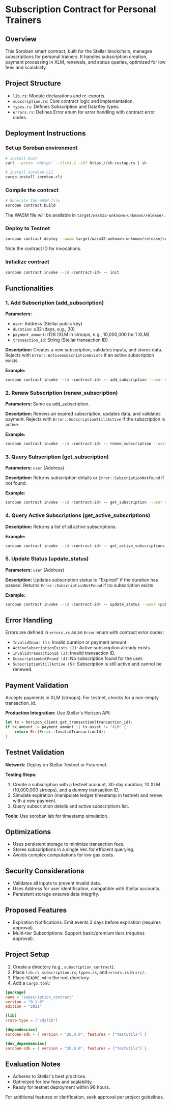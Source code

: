 # Subscription Contract for Personal Trainers

## Overview

This Soroban smart contract, built for the Stellar blockchain, manages subscriptions for personal trainers. It handles subscription creation, payment processing in XLM, renewals, and status queries, optimized for low fees and scalability.

## Project Structure

- `lib.rs`: Module declarations and re-exports.
- `subscription.rs`: Core contract logic and implementation.
- `types.rs`: Defines Subscription and DataKey types.
- `errors.rs`: Defines Error enum for error handling with contract error codes.

## Deployment Instructions

### Set up Soroban environment

```bash
# Install Rust
curl --proto '=https' --tlsv1.2 -sSf https://sh.rustup.rs | sh

# Install Soroban CLI
cargo install soroban-cli
```

### Compile the contract

```bash
# Generate the WASM file
soroban contract build
```

The WASM file will be available in `target/wasm32-unknown-unknown/release/`.

### Deploy to Testnet

```bash
soroban contract deploy --wasm target/wasm32-unknown-unknown/release/subscription_contract.wasm --source <your-account> --network testnet
```

Note the contract ID for invocations.

### Initialize contract

```bash
soroban contract invoke --id <contract-id> -- init
```

## Functionalities

### 1. Add Subscription (add_subscription)

**Parameters:**

- `user`: Address (Stellar public key)
- `duration`: u32 (days, e.g., 30)
- `payment_amount`: i128 (XLM in stroops, e.g., 10,000,000 for 1 XLM)
- `transaction_id`: String (Stellar transaction ID)

**Description:** Creates a new subscription, validates inputs, and stores data. Rejects with `Error::ActiveSubscriptionExists` if an active subscription exists.

**Example:**

```bash
soroban contract invoke --id <contract-id> -- add_subscription --user <public-key> --duration 30 --payment_amount 10000000 --transaction_id "tx123"
```

### 2. Renew Subscription (renew_subscription)

**Parameters:** Same as add_subscription.

**Description:** Renews an expired subscription, updates data, and validates payment. Rejects with `Error::SubscriptionStillActive` if the subscription is active.

**Example:**

```bash
soroban contract invoke --id <contract-id> -- renew_subscription --user <public-key> --duration 30 --payment_amount 10000000 --transaction_id "tx456"
```

### 3. Query Subscription (get_subscription)

**Parameters:** `user` (Address)

**Description:** Returns subscription details or `Error::SubscriptionNotFound` if not found.

**Example:**

```bash
soroban contract invoke --id <contract-id> -- get_subscription --user <public-key>
```

### 4. Query Active Subscriptions (get_active_subscriptions)

**Description:** Returns a list of all active subscriptions.

**Example:**

```bash
soroban contract invoke --id <contract-id> -- get_active_subscriptions
```

### 5. Update Status (update_status)

**Parameters:** `user` (Address)

**Description:** Updates subscription status to "Expired" if the duration has passed. Returns `Error::SubscriptionNotFound` if no subscription exists.

**Example:**

```bash
soroban contract invoke --id <contract-id> -- update_status --user <public-key>
```

## Error Handling

Errors are defined in `errors.rs` as an `Error` enum with contract error codes:

- `InvalidInput (1)`: Invalid duration or payment amount.
- `ActiveSubscriptionExists (2)`: Active subscription already exists.
- `InvalidTransactionId (3)`: Invalid transaction ID.
- `SubscriptionNotFound (4)`: No subscription found for the user.
- `SubscriptionStillActive (5)`: Subscription is still active and cannot be renewed.

## Payment Validation

Accepts payments in XLM (stroops). For testnet, checks for a non-empty transaction_id.

**Production Integration:** Use Stellar's Horizon API:

```rust
let tx = horizon_client.get_transaction(transaction_id);
if tx.amount != payment_amount || tx.asset != "XLM" {
    return Err(Error::InvalidTransactionId);
}
```

## Testnet Validation

**Network:** Deploy on Stellar Testnet or Futurenet.

**Testing Steps:**

1. Create a subscription with a testnet account, 30-day duration, 10 XLM (10,000,000 stroops), and a dummy transaction ID.
2. Simulate expiration (manipulate ledger timestamp in testnet) and renew with a new payment.
3. Query subscription details and active subscriptions list.

**Tools:** Use soroban lab for timestamp simulation.

## Optimizations

- Uses persistent storage to minimize transaction fees.
- Stores subscriptions in a single Vec for efficient querying.
- Avoids complex computations for low gas costs.

## Security Considerations

- Validates all inputs to prevent invalid data.
- Uses Address for user identification, compatible with Stellar accounts.
- Persistent storage ensures data integrity.

## Proposed Features

- Expiration Notifications: Emit events 3 days before expiration (requires approval).
- Multi-tier Subscriptions: Support basic/premium tiers (requires approval).

## Project Setup

1. Create a directory (e.g., `subscription_contract`).
2. Place `lib.rs`, `subscription.rs`, `types.rs`, and `errors.rs` in `src/`.
3. Place `README.md` in the root directory.
4. Add a `Cargo.toml`:

```toml
[package]
name = "subscription_contract"
version = "0.1.0"
edition = "2021"

[lib]
crate-type = ["cdylib"]

[dependencies]
soroban-sdk = { version = "20.0.0", features = ["testutils"] }

[dev_dependencies]
soroban-sdk = { version = "20.0.0", features = ["testutils"] }
```

## Evaluation Notes

- Adheres to Stellar's best practices.
- Optimized for low fees and scalability.
- Ready for testnet deployment within 96 hours.

For additional features or clarification, seek approval per project guidelines.
